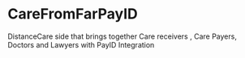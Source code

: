# CareFromFarPayID
DistanceCare side that brings together Care receivers , Care Payers, Doctors and Lawyers with PayID Integration
